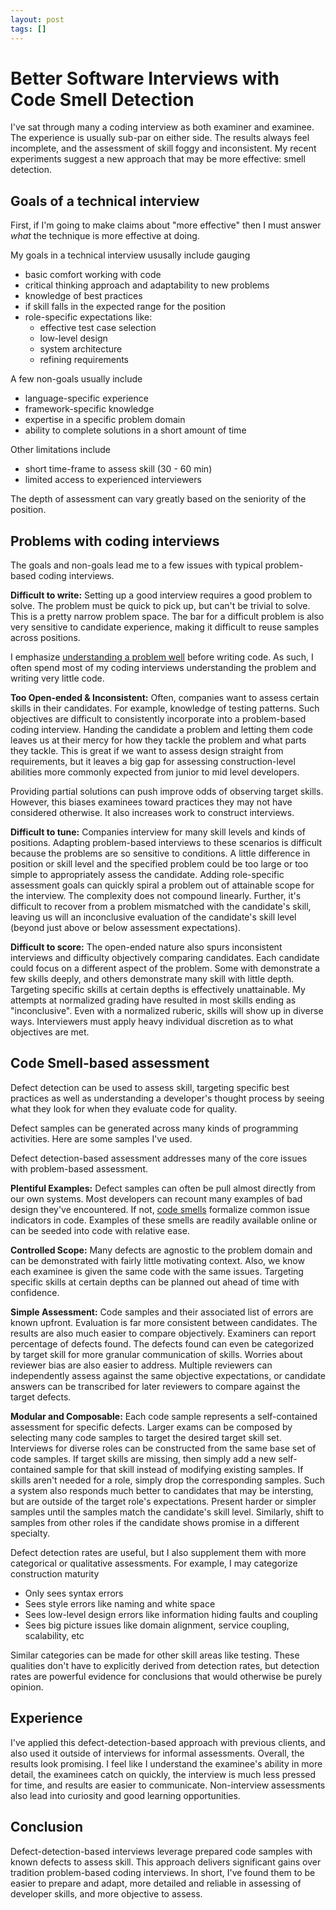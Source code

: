 ```yaml
---
layout: post
tags: []
---
```


# Better Software Interviews with Code Smell Detection

I've sat through many a coding interview as both examiner and examinee. The experience is usually sub-par on either side. 
The results always feel incomplete, and the assessment of skill foggy and inconsistent. My recent experiments suggest a new approach that may be more effective: smell detection.

<!-- TODO: consider defining a more convienient term than "problem" for the coding assessent -->

## Goals of a technical interview

First, if I'm going to make claims about "more effective" then I must answer *what* the technique is more effective at doing.

My goals in a technical interview ususally include gauging 
- basic comfort working with code
- critical thinking approach and adaptability to new problems
- knowledge of best practices
- if skill falls in the expected range for the position
- role-specific expectations like: 
  - effective test case selection
  - low-level design
  - system architecture
  - refining requirements

A few non-goals usually include
- language-specific experience
- framework-specific knowledge
- expertise in a specific problem domain
- ability to complete solutions in a short amount of time

Other limitations include
- short time-frame to assess skill (30 - 60 min)
- limited access to experienced interviewers

The depth of assessment can vary greatly based on the seniority of the position.
 

## Problems with coding interviews

The goals and non-goals lead me to a few issues with typical problem-based coding interviews.

**Difficult to write:** Setting up a good interview requires a good problem to solve. The problem must be quick to pick up, but can't be trivial to solve. This is a pretty narrow problem space. The bar for a difficult problem is also very sensitive to candidate experience, making it difficult to reuse samples across positions. 

I emphasize [understanding a problem well](../_posts/2021-01-29-Going-Fast-is-Going-Well.md) before writing code. As such, I often spend most of my coding interviews understanding the problem and writing very little code.

**Too Open-ended & Inconsistent:** Often, companies want to assess certain skills in their candidates. For example, knowledge of testing patterns. Such objectives are difficult to consistently incorporate into a problem-based coding interview. Handing the candidate a problem and letting them code leaves us at their mercy for how they tackle the problem and what parts they tackle. This is great if we want to assess design straight from requirements, but it leaves a big gap for assessing construction-level abilities more commonly expected from junior to mid level developers. 

Providing partial solutions can push improve odds of observing target skills. However, this biases examinees toward practices they may not have considered otherwise. It also increases work to construct interviews. 

**Difficult to tune:** Companies interview for many skill levels and kinds of positions. Adapting problem-based interviews to these scenarios is difficult because the problems are so sensitive to conditions. A little difference in position or skill level and the specified problem could be too large or too simple to appropriately assess the candidate. Adding role-specific assessment goals can quickly spiral a problem out of attainable scope for the interview. The complexity does not compound linearly. Further, it's difficult to recover from a problem mismatched with the candidate's skill, leaving us will an inconclusive evaluation of the candidate's skill level (beyond just above or below assessment expectations).

**Difficult to score:** The open-ended nature also spurs inconsistent interviews and difficulty objectively comparing candidates. Each candidate could focus on a different aspect of the problem. Some with demonstrate a few skills deeply, and others demonstrate many skill with little depth. Targeting specific skills at certain depths is effectively unattainable. My attempts at normalized grading have resulted in most skills ending as "inconclusive". Even with a normalized ruberic, skills will show up in diverse ways. Interviewers must apply heavy individual discretion as to what objectives are met.

## Code Smell-based assessment

<!-- TODO: consider making it defect detection-based assessment? -->


<!-- [Code smells](https://en.wikipedia.org/wiki/Code_smell), for those who are unfamiliar, are code characteristics that commonly indicate deeper problems in the code. These characteristics are given names and are often paired with [refactorings](https://en.wikipedia.org/wiki/Code_refactoring). A few examples include: long methods, long function parameter lists, unclear names, and [primitive obsession](http://grabbagoft.blogspot.com/2007/12/dealing-with-primitive-obsession.html). -->

Defect detection can be used to assess skill, targeting specific best practices as well as understanding a developer's thought process by seeing what they look for when they evaluate code for quality.

Defect samples can be generated across many kinds of programming activities. Here are some samples I've used.

<!-- Simple naming and spacing sample
    IH failure sample
    design sample
    test sample?
 -->



Defect detection-based assessment addresses many of the core issues with problem-based assessment.

**Plentiful Examples:** Defect samples can often be pull almost directly from our own systems. Most developers can recount many examples of bad design they've encountered. If not, [code smells](https://en.wikipedia.org/wiki/Code_smell) formalize common issue indicators in code. Examples of these smells are readily available online or can be seeded into code with relative ease.

**Controlled Scope:** Many defects are agnostic to the problem domain and can be demonstrated with fairly little motivating context. Also, we know each examinee is given the same code with the same issues. Targeting specific skills at certain depths can be planned out ahead of time with confidence.

**Simple Assessment:** Code samples and their associated list of errors are known upfront. Evaluation is far more consistent between candidates. The results are also much easier to compare objectively. Examiners can report percentage of defects found. The defects found can even be categorized by target skill for more granular communication of skills. Worries about reviewer bias are also easier to address. Multiple reviewers can independently assess against the same objective expectations, or candidate answers can be transcribed for later reviewers to compare against the target defects.

**Modular and Composable:** Each code sample represents a self-contained assessment for specific defects. Larger exams can be composed by selecting many code samples to target the desired target skill set. Interviews for diverse roles can be constructed from the same base set of code samples. If target skills are missing, then simply add a new self-contained sample for that skill instead of modifying existing samples. If skills aren't needed for a role, simply drop the corresponding samples. 
Such a system also responds much better to candidates that may be intersting, but are outside of the target role's expectations. Present harder or simpler samples until the samples match the candidate's skill level. Similarly, shift to samples from other roles if the candidate shows promise in a different specialty.
<!-- TODO: reference stable, incremental, additive -->



Defect detection rates are useful, but I also supplement them with more categorical or qualitative assessments. For example, I may categorize construction maturity  
- Only sees syntax errors
- Sees style errors like naming and white space
- Sees low-level design errors like information hiding faults and coupling
- Sees big picture issues like domain alignment, service coupling, scalability, etc

Similar categories can be made for other skill areas like testing. These qualities don't have to explicitly derived from detection rates, but detection rates are powerful evidence for conclusions that would otherwise be purely opinion.


## Experience

I've applied this defect-detection-based approach with previous clients, and also used it outside of interviews for informal assessments. Overall, the results look promising. I feel like I understand the examinee's ability in more detail, the examinees catch on quickly, the interview is much less pressed for time, and results are easier to communicate. Non-interview assessments also lead into curiosity and good learning opportunities.

## Conclusion

Defect-detection-based interviews leverage prepared code samples with known defects to assess skill. This approach delivers significant gains over tradition problem-based coding interviews. In short, I've found them to be easier to prepare and adapt, more detailed and reliable in assessing of developer skills, and more objective to assess.

<!-- TODO: conclusion is a bit shakey -->

<!-- 
Educational followup

Great educational too. Smell-based assessments help us zero in on experience level fairly quickly. Can move into refactoring to see how student deals with the issues they see.
Can also refactor with the student to show them how to deal with the issue. Very close to actual application. Builds ability to recognize issues in the wild and deal with them. -->